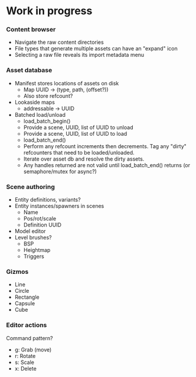 # Work in progress

### Content browser

- Navigate the raw content directories
- File types that generate multiple assets can have an "expand" icon
- Selecting a raw file reveals its import metadata menu


### Asset database

- Manifest stores locations of assets on disk
    - Map UUID -> (type, path, (offset?))
    - Also store refcount?
- Lookaside maps
    - addressable -> UUID
- Batched load/unload
    - load_batch_begin()
    - Provide a scene, UUID, list of UUID to unload
    - Provide a scene, UUID, list of UUID to load
    - load_batch_end()
    - Perform any refcount increments then decrements. Tag any "dirty" refcounters that need to be loaded/unloaded.
    - Iterate over asset db and resolve the dirty assets.
    - Any handles returned are not valid until load_batch_end() returns (or semaphore/mutex for async?)


### Scene authoring

- Entity definitions, variants?
- Entity instances/spawners in scenes
    - Name
    - Pos/rot/scale
    - Definition UUID
- Model editor
- Level brushes?
    - BSP
    - Heightmap
    - Triggers


### Gizmos

- Line
- Circle
- Rectangle
- Capsule
- Cube


### Editor actions

Command pattern?
- g: Grab (move)
- r: Rotate
- s: Scale
- x: Delete
